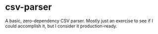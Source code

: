 # csv-parser

A basic, zero-dependency CSV parser. Mostly just an exercise to see if I could accomplish it, but I consider it production-ready.